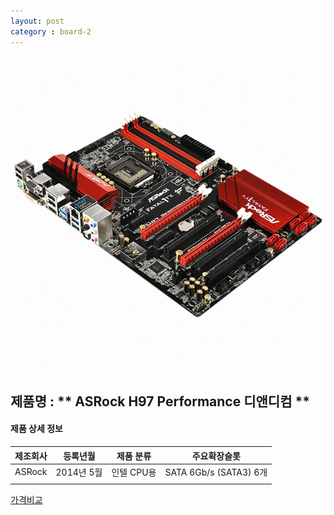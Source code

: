 ```yaml
---
layout: post
category : board-2
---
```


![alt text](https://github.com/kutchoiwjun92/kutchoiwjun92.github.com/blob/master/image/board-2.jpg?raw=true)

## 제품명 : ** ASRock H97 Performance 디앤디컴  **

#### 제품 상세 정보


제조회사  |  등록년월  |  제품 분류  |  주요확장슬롯  
--------- | ---------- | ----------- | --------------
  ASRock  | 2014년 5월 |  인텔 CPU용 |  SATA 6Gb/s (SATA3) 6개            
|||


[가격비교](http://prod.danawa.com/info/?pcode=2594725&cate=112751)
